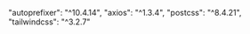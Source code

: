 "autoprefixer": "^10.4.14",
    "axios": "^1.3.4",
    "postcss": "^8.4.21",
    "tailwindcss": "^3.2.7"
